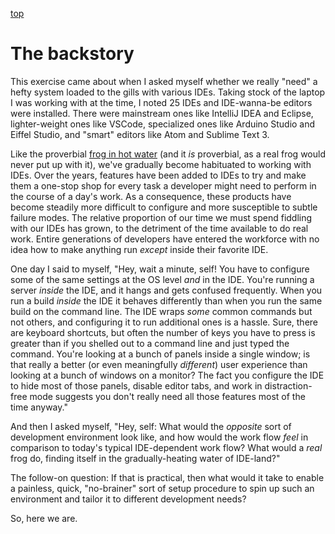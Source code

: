 [top](http://github.com/neopragma/provision-lightweight-development-environments)

# The backstory

This exercise came about when I asked myself whether we really "need" a hefty system loaded to the gills with various IDEs. Taking stock of the laptop I was working with at the time, I noted 25 IDEs and IDE-wanna-be editors were installed. There were mainstream ones like IntelliJ IDEA and Eclipse, lighter-weight ones like VSCode, specialized ones like Arduino Studio and Eiffel Studio, and "smart" editors like Atom and Sublime Text 3. 

Like the proverbial [frog in hot water](https://en.wikipedia.org/wiki/Boiling_frog) (and it _is_ proverbial, as a real frog would never put up with it), we've gradually become habituated to working with IDEs. Over the years, features have been added to IDEs to try and make them a one-stop shop for every task a developer might need to perform in the course of a day's work. As a consequence, these products have become steadily more difficult to configure and more susceptible to subtle failure modes. The relative proportion of our time we must spend fiddling with our IDEs has grown, to the detriment of the time available to do real work. Entire generations of developers have entered the workforce with no idea how to make anything run _except_ inside their favorite IDE. 

One day I said to myself, "Hey, wait a minute, self! You have to configure some of the same settings at the OS level _and_ in the IDE. You're running a server _inside_ the IDE, and it hangs and gets confused frequently. When you run a build _inside_ the IDE it behaves differently than when you run the same build on the command line. The IDE wraps _some_ common commands but not others, and configuring it to run additional ones is a hassle. Sure, there are keyboard shortcuts, but often the number of keys you have to press is greater than if you shelled out to a command line and just typed the command. You're looking at a bunch of panels inside a single window; is that really a better (or even meaningfully _different_) user experience than looking at a bunch of windows on a monitor? The fact you configure the IDE to hide most of those panels, disable editor tabs, and work in distraction-free mode suggests you don't really need all those features most of the time anyway." 

And then I asked myself, "Hey, self: What would the _opposite_ sort of development environment look like, and how would the work flow _feel_ in comparison to today's typical IDE-dependent work flow? What would a _real_ frog do, finding itself in the gradually-heating water of IDE-land?"

The follow-on question: If that is practical, then what would it take to enable a painless, quick, "no-brainer" sort of setup procedure to spin up such an environment and tailor it to different development needs?

So, here we are.